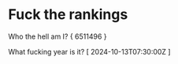 # Fuck the rankings

Who the hell am I?
{ 6511496 }

What fucking year is it?
[ 2024-10-13T07:30:00Z ]
